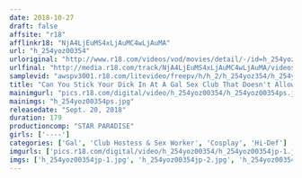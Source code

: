 ```yaml
---
date: 2018-10-27
draft: false
affsite: "r18"
afflinkr18: "NjA4LjEuMS4xLjAuMC4wLjAuMA"
url: "h_254yoz00354"
urloriginal: "http://www.r18.com/videos/vod/movies/detail/-/id=h_254yoz00354"
urlfinal: "http://media.r18.com/track/NjA4LjEuMS4xLjAuMC4wLjAuMA/videos/vod/movies/detail/-/id=h_254yoz00354"
samplevid: "awspv3001.r18.com/litevideo/freepv/h/h_2/h_254yoz354/h_254yoz354_dmb_w.mp4"
title: "Can You Stick Your Dick In At A Gal Sex Club That Doesn't Allow Fucking? Totally On Record 180 Minutes"
mainimgurl: "pics.r18.com/digital/video/h_254yoz00354/h_254yoz00354ps.jpg"
mainimgs: "h_254yoz00354ps.jpg"
releasedate: "Sept. 20, 2018"
duration: 179
productioncomp: "STAR PARADISE"
girls: ['----']
categories: ['Gal', 'Club Hostess & Sex Worker', 'Cosplay', 'Hi-Def']
imgurls: ['pics.r18.com/digital/video/h_254yoz00354/h_254yoz00354jp-1.jpg', 'pics.r18.com/digital/video/h_254yoz00354/h_254yoz00354jp-2.jpg', 'pics.r18.com/digital/video/h_254yoz00354/h_254yoz00354jp-3.jpg', 'pics.r18.com/digital/video/h_254yoz00354/h_254yoz00354jp-4.jpg', 'pics.r18.com/digital/video/h_254yoz00354/h_254yoz00354jp-5.jpg', 'pics.r18.com/digital/video/h_254yoz00354/h_254yoz00354jp-6.jpg', 'pics.r18.com/digital/video/h_254yoz00354/h_254yoz00354jp-7.jpg', 'pics.r18.com/digital/video/h_254yoz00354/h_254yoz00354jp-8.jpg', 'pics.r18.com/digital/video/h_254yoz00354/h_254yoz00354jp-9.jpg', 'pics.r18.com/digital/video/h_254yoz00354/h_254yoz00354jp-10.jpg', 'pics.r18.com/digital/video/h_254yoz00354/h_254yoz00354jp-11.jpg', 'pics.r18.com/digital/video/h_254yoz00354/h_254yoz00354jp-12.jpg', 'pics.r18.com/digital/video/h_254yoz00354/h_254yoz00354jp-13.jpg', 'pics.r18.com/digital/video/h_254yoz00354/h_254yoz00354jp-14.jpg', 'pics.r18.com/digital/video/h_254yoz00354/h_254yoz00354jp-15.jpg', 'pics.r18.com/digital/video/h_254yoz00354/h_254yoz00354jp-16.jpg', 'pics.r18.com/digital/video/h_254yoz00354/h_254yoz00354jp-17.jpg', 'pics.r18.com/digital/video/h_254yoz00354/h_254yoz00354jp-18.jpg', 'pics.r18.com/digital/video/h_254yoz00354/h_254yoz00354jp-19.jpg', 'pics.r18.com/digital/video/h_254yoz00354/h_254yoz00354jp-20.jpg']
imgs: ['h_254yoz00354jp-1.jpg', 'h_254yoz00354jp-2.jpg', 'h_254yoz00354jp-3.jpg', 'h_254yoz00354jp-4.jpg', 'h_254yoz00354jp-5.jpg', 'h_254yoz00354jp-6.jpg', 'h_254yoz00354jp-7.jpg', 'h_254yoz00354jp-8.jpg', 'h_254yoz00354jp-9.jpg', 'h_254yoz00354jp-10.jpg', 'h_254yoz00354jp-11.jpg', 'h_254yoz00354jp-12.jpg', 'h_254yoz00354jp-13.jpg', 'h_254yoz00354jp-14.jpg', 'h_254yoz00354jp-15.jpg', 'h_254yoz00354jp-16.jpg', 'h_254yoz00354jp-17.jpg', 'h_254yoz00354jp-18.jpg', 'h_254yoz00354jp-19.jpg', 'h_254yoz00354jp-20.jpg']
---
```

